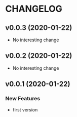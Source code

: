 # CHANGELOG



## v0.0.3 (2020-01-22)

- No interesting change


## v0.0.2 (2020-01-22)

- No interesting change


## v0.0.1 (2020-01-22)

### New Features
- first version






